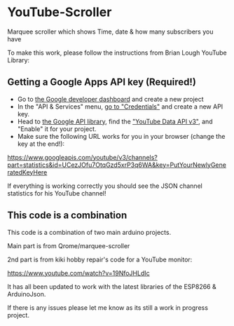 # YouTube-Scroller
Marquee scroller which shows Time, date &amp; how many subscribers you have

To make this work, please follow the instructions from Brian Lough YouTube Library:

## Getting a Google Apps API key (Required!)

* Go to [the Google developer dashboard](https://console.developers.google.com) and create a new project
* In the "API & Services" menu, [go to "Credentials"](https://console.developers.google.com/apis/credentials) and create a new API key.
* Head to [the Google API library](https://console.developers.google.com/apis/library), find the ["YouTube Data API v3"](https://console.developers.google.com/apis/library/youtube.googleapis.com), and "Enable" it for your project.
* Make sure the following URL works for you in your browser (change the key at the end!):

https://www.googleapis.com/youtube/v3/channels?part=statistics&id=UCezJOfu7OtqGzd5xrP3q6WA&key=PutYourNewlyGeneratedKeyHere

If everything is working correctly you should see the JSON channel statistics for his YouTube channel!

## This code is a combination

This code is a combination of two main arduino projects.

Main part is from Qrome/marquee-scroller

2nd part is from kiki hobby repair's code for a YouTube monitor:

https://www.youtube.com/watch?v=19NfoJHLdIc

It has all been updated to work with the latest libraries of the ESP8266 & ArduinoJson.

If there is any issues please let me know as its still a work in progress project.

